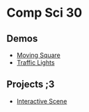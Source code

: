 # Comp Sci 30
## Demos
- [Moving Square](movingsquare)
- [Traffic Lights](traffic-lights)


## Projects ;3
- [Interactive Scene](interactive-scene)